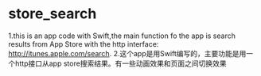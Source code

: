 # store_search
1.this is an app code with Swift,the main function fo the app is search results from App Store with the http interface: http://itunes.apple.com/search.
2.这个app是用Swift编写的，主要功能是用一个http接口从app store搜索结果。有一些动画效果和页面之间切换效果
